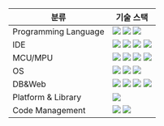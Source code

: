 |분류|기술 스택|
|-----------------------|---------------------------|
|Programming Language|<img src="https://img.shields.io/badge/C-A8B9CC?style=flat-square&logo=C&logoColor=white"/> <img src="https://img.shields.io/badge/C++-00599C?style=flat-square&logo=C%2B%2B&logoColor=white"/> <img src="https://img.shields.io/badge/Java-007396?style=flat-square&logo=Java&logoColor=white"/>|
|IDE|<img src="https://img.shields.io/badge/Visual Studio-5C2D91?style=flat-square&logo=Visual Studio&logoColor=white"/> <img src="https://img.shields.io/badge/STM32 Cube IDE-3CB4E6?style=flat-square&logo=STMicroelectronics&logoColor=white"/> <img src="https://img.shields.io/badge/Qt-41CD52?style=flat-square&logo=Qt&logoColor=white"/> <img src="https://img.shields.io/badge/Eclipse IDE-2C2255?style=flat-square&logo=Eclipse IDE&logoColor=white"/>|
|MCU/MPU|<img src="https://img.shields.io/badge/Arduino-00979D?style=flat-square&logo=Arduino&logoColor=white"/> <img src="https://img.shields.io/badge/STM32-03234B?style=flat-square&logo=STMicroelectronics&logoColor=white"/> <img src="https://img.shields.io/badge/Raspberry Pi-A22846?style=flat-square&logo=Raspberry Pi&logoColor=white"/> <img src="https://img.shields.io/badge/Jetson Nano-76B900?style=flat-square&logo=NVIDIA&logoColor=white"/>|
|OS|<img src="https://img.shields.io/badge/Linux-FCC624?style=flat-square&logo=Linux&logoColor=white"/> <img src="https://img.shields.io/badge/Ubuntu-E95420?style=flat-square&logo=Ubuntu&logoColor=white"/> <img src="https://img.shields.io/badge/Windows-0078D6?style=flat-square&logo=Windows&logoColor=white"/>|
|DB&Web| <!--img src="https://img.shields.io/badge/XAMPP-FB7A24?style=flat-square&logo=XAMPP&logoColor=white"/--> <!--img src="https://img.shields.io/badge/MariaDB-003545?style=flat-square&logo=MariaDB&logoColor=white"/--> <img src="https://img.shields.io/badge/Apache-D22128?style=flat-square&logo=Apache&logoColor=white"/> <img src="https://img.shields.io/badge/PHP-777BB4?style=flat-square&logo=PHP&logoColor=white"/> <img src="https://img.shields.io/badge/MySQL-4479A1?style=flat-square&logo=MySQL&logoColor=white"/> <img src="https://img.shields.io/badge/MariaDB-003545?style=flat-square&logo=MariaDB&logoColor=white"/>|
|Platform & Library|<img src="https://img.shields.io/badge/ROS-22314E?style=flat-square&logo=ROS&logoColor=white"/>|
|Code Management|<img src="https://img.shields.io/badge/GitHub-181717?style=flat-square&logo=GitHub&logoColor=white"/> <img src="https://img.shields.io/badge/Notion-000000?style=flat-square&logo=Notion&logoColor=white"/>|
